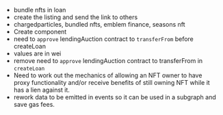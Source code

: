 - bundle nfts in loan
- create the listing and send the link to others
- chargedparticles, bundled nfts, emblem finance, seasons nft
- Create <contractCallButton /> component
- need to `approve` lendingAuction contract to `transferFrom` before createLoan
- values are in wei
- remove need to `approve` lendingAuction contract to transferFrom in `createLoan`
- Need to work out the mechanics of allowing an NFT owner to have proxy functionality and/or receive benefits of still owning NFT while it has a lien against it. 
- rework data to be emitted in events so it can be used in a subgraph and save gas fees. 